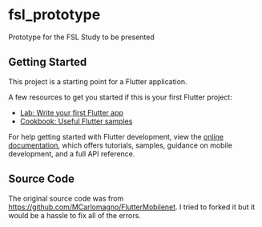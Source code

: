 # fsl_prototype

Prototype for the FSL Study to be presented

## Getting Started

This project is a starting point for a Flutter application.

A few resources to get you started if this is your first Flutter project:

- [Lab: Write your first Flutter app](https://docs.flutter.dev/get-started/codelab)
- [Cookbook: Useful Flutter samples](https://docs.flutter.dev/cookbook)

For help getting started with Flutter development, view the
[online documentation](https://docs.flutter.dev/), which offers tutorials,
samples, guidance on mobile development, and a full API reference.

## Source Code
The original source code was from https://github.com/MCarlomagno/FlutterMobilenet. I tried to forked it but it would be a hassle to fix all of the errors.